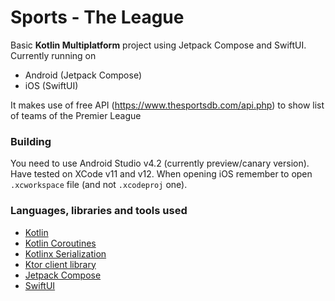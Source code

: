 # Sports - The League

Basic **Kotlin Multiplatform** project using Jetpack Compose and SwiftUI. Currently running on
* Android (Jetpack Compose)
* iOS (SwiftUI)

It makes use of free API (https://www.thesportsdb.com/api.php) to show list of teams of the Premier League

### Building
You need to use Android Studio v4.2 (currently preview/canary version).  Have tested on XCode v11 and v12.  When opening
iOS remember to open `.xcworkspace` file (and not `.xcodeproj` one).

### Languages, libraries and tools used

* [Kotlin](https://kotlinlang.org/)
* [Kotlin Coroutines](https://kotlinlang.org/docs/reference/coroutines-overview.html)
* [Kotlinx Serialization](https://github.com/Kotlin/kotlinx.serialization)
* [Ktor client library](https://github.com/ktorio/ktor)
* [Jetpack Compose](https://developer.android.com/jetpack/compose)
* [SwiftUI](https://developer.apple.com/documentation/swiftui)

